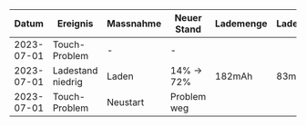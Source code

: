 Datum     |Ereignis         |Massnahme|Neuer Stand|Lademenge|Ladedauer|Anschluss |
----------|-----------------|---------|-----------|---------|---------|----------|
2023-07-01|Touch-Problem    |-        |-          |         |         |          |
2023-07-01|Ladestand niedrig|Laden    |14% ->  72%|182mAh   | 83min   |PC - USB-A|
2023-07-01|Touch-Problem    |Neustart |Problem weg|         |         |          |
